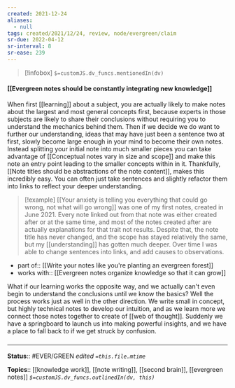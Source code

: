 ```yaml
---
created: 2021-12-24 
aliases:
  - null
tags: created/2021/12/24, review, node/evergreen/claim
sr-due: 2022-04-12
sr-interval: 8
sr-ease: 239
---
```

> [!infobox]
`$=customJS.dv_funcs.mentionedIn(dv)`

#### [[Evergreen notes should be constantly integrating new knowledge]] 

When first [[learning]] about a subject, you are actually likely to make notes about the largest and most general concepts first,
because experts in those subjects are likely to share their conclusions without requiring you to understand the mechanics behind them.
Then if we decide we do want to further our understanding,
ideas that may have just been a sentence two at first, slowly become large enough in your mind to become their own notes.
Instead splitting your initial note into much smaller pieces
you can take advantage of [[Conceptual notes vary in size and scope]]
and make this note an entry point leading to the smaller concepts within in it.
Thankfully, [[Note titles should be abstractions of the note content]], makes this incredibly easy.
You can often just take sentences and
slightly refactor them into links to reflect
your deeper understanding.

> [!example]
> [[Your anxiety is telling you everything that could go wrong, not what will go wrong]] was one
> of my first notes, created in June 2021.
> Every note linked out from that note was either created after or at the same time, and most of the notes created after are actually explanations for that trait not results.
> Despite that, the note title has never changed, and the scope has stayed relatively the same, but my [[understanding]] has gotten much deeper.
> Over time I was able to change sentences into links, and add causes to observations.

- part of:: [[Write your notes like you're planting an evergreen forest]]
- works with:: [[Evergreen notes organize knowledge so that it can grow]]

What if our learning works the opposite way, and we actually can't even begin to understand the conclusions until we know the basics?
Well the process works just as well in the other direction.
We write small in concept, but highly technical notes to develop our intuition, and as we learn more we connect those notes together to create of [[web of thought]].
Suddenly we have a springboard to launch us into making powerful insights, and we have a place to fall back to if we get struck by confusion.
### <hr class="footnote"/>

**Status**:: #EVER/GREEN 
*edited `=this.file.mtime`*

**Topics**:: [[knowledge work]], [[note writing]], [[second brain]], [[evergreen notes]]
*`$=customJS.dv_funcs.outlinedIn(dv, this)`*
